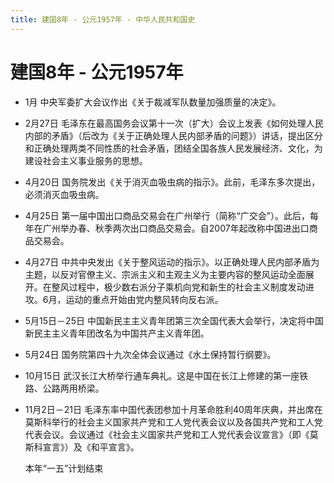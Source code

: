 ```yaml
---
title: 建国8年 - 公元1957年 - 中华人民共和国史
---
```


# 建国8年 - 公元1957年
+ 1月 中央军委扩大会议作出《关于裁减军队数量加强质量的决定》。

+ 2月27日 毛泽东在最高国务会议第十一次（扩大）会议上发表《如何处理人民内部的矛盾》（后改为《关于正确处理人民内部矛盾的问题》）讲话，提出区分和正确处理两类不同性质的社会矛盾，团结全国各族人民发展经济、文化，为建设社会主义事业服务的思想。

+ 4月20日 国务院发出《关于消灭血吸虫病的指示》。此前，毛泽东多次提出，必须消灭血吸虫病。

+ 4月25日 第一届中国出口商品交易会在广州举行（简称“广交会”）。此后，每年在广州举办春、秋季两次出口商品交易会。自2007年起改称中国进出口商品交易会。

+ 4月27日 中共中央发出《关于整风运动的指示》。以正确处理人民内部矛盾为主题，以反对官僚主义、宗派主义和主观主义为主要内容的整风运动全面展开。在整风过程中，极少数右派分子乘机向党和新生的社会主义制度发动进攻。6月，运动的重点开始由党内整风转向反右派。

+ 5月15日－25日 中国新民主主义青年团第三次全国代表大会举行，决定将中国新民主主义青年团改名为中国共产主义青年团。

+ 5月24日 国务院第四十九次全体会议通过《水土保持暂行纲要》。

+ 10月15日 武汉长江大桥举行通车典礼。这是中国在长江上修建的第一座铁路、公路两用桥梁。

+ 11月2日－21日 毛泽东率中国代表团参加十月革命胜利40周年庆典，并出席在莫斯科举行的社会主义国家共产党和工人党代表会议以及各国共产党和工人党代表会议。会议通过《社会主义国家共产党和工人党代表会议宣言》（即《莫斯科宣言》）及《和平宣言》。

    本年“一五”计划结束